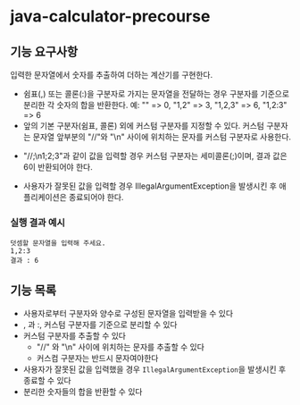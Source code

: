 # java-calculator-precourse

## 기능 요구사항

입력한 문자열에서 숫자를 추출하여 더하는 계산기를 구현한다.

* 쉼표(,) 또는 콜론(:)을 구분자로 가지는 문자열을 전달하는 경우 구분자를 기준으로 분리한 각 숫자의 합을 반환한다.
  예: "" => 0, "1,2" => 3, "1,2,3" => 6, "1,2:3" => 6
* 앞의 기본 구분자(쉼표, 콜론) 외에 커스텀 구분자를 지정할 수 있다. 커스텀 구분자는 문자열 앞부분의 "//"와 "\n" 사이에 위치하는 문자를 커스텀 구분자로 사용한다.

- "//;\n1;2;3"과 같이 값을 입력할 경우 커스텀 구분자는 세미콜론(;)이며, 결과 값은 6이 반환되어야 한다.

* 사용자가 잘못된 값을 입력할 경우 IllegalArgumentException을 발생시킨 후 애플리케이션은 종료되어야 한다.

### 실행 결과 예시

  ```
  덧셈할 문자열을 입력해 주세요.
  1,2:3
  결과 : 6
  ```

## 기능 목록

* 사용자로부터 구분자와 양수로 구성된 문자열을 입력받을 수 있다
* , 과 :, 커스텀 구분자를 기준으로 분리할 수 있다
* 커스텀 구분자를 추출할 수 있다
    * "//" 와 "\n" 사이에 위치하는 문자를 추출할 수 있다
    * 커스컴 구분자는 반드시 문자여야한다
* 사용자가 잘못된 값을 입력했을 경우 `IllegalArgumentException`을 발생시킨 후 종료할 수 있다
* 분리한 숫자들의 합을 반환할 수 있다
